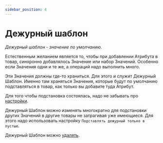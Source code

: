 ```yaml
---
sidebar_position: 4
---
```


# Дежурный шаблон

*Дежурный шаблон \- значение по умолчанию.*

Естественным желанием является то, чтобы при добавлении Атрибута в товар, синхронно добавлялось Значение или набор Значений. Особенно если Значения одни и те же, а операций надо выполнить много.

Эти Значения должны где-то храниться. Для этого и служит Дежурный Шаблон. Именно там храняться Значения, которые будут по умолчанию подставляться в товар, как только вы добавите туда Атрибут.

Для того чтобы подстановка состоялась, надо не забывать про [настройки](settings.html#settings-product).

Дежурный Шаблон можно изменять многократно для подстановки других Значений в другие товары не затрагивая уже имеющиеся. Для этого надо использовать настройку `Подставлять дежурный только в пустые`.

Дежурный Шаблон можно [удалять](using.html#using-duty-del).
